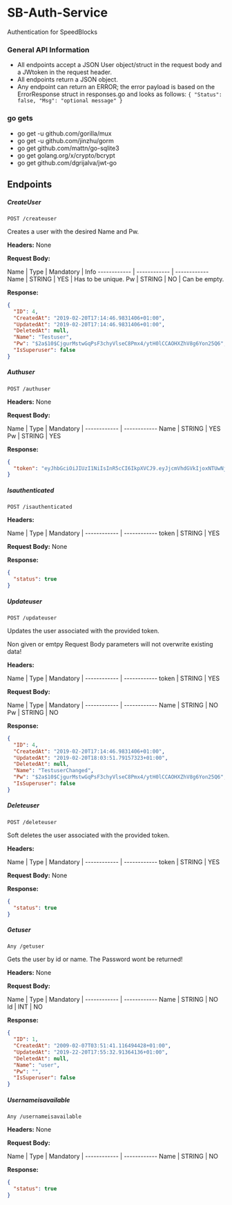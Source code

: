 # SB-Auth-Service
Authentication for SpeedBlocks

### General API Information
- All endpoints accept a JSON User object/struct in the request body and a JWtoken in the request header.
- All endpoints return a JSON object.
- Any endpoint can return an ERROR; the error payload is based on the ErrorResponse struct in responses.go and looks as follows:
`{
  "Status": false,
  "Msg": "optional message"
}`


### go gets
- go get -u github.com/gorilla/mux
- go get -u github.com/jinzhu/gorm
- go get github.com/mattn/go-sqlite3
- go get golang.org/x/crypto/bcrypt
- go get github.com/dgrijalva/jwt-go



## Endpoints

##### CreateUser
`POST /createuser`

Creates a user with the desired Name and Pw.

**Headers:** None

**Request Body:**

Name | Type | Mandatory | Info
------------ | ------------ | ------------
Name | STRING | YES | Has to be unique.
Pw | STRING | NO | Can be empty.


**Response:**
```json
{
  "ID": 4,
  "CreatedAt": "2019-02-20T17:14:46.9831406+01:00",
  "UpdatedAt": "2019-02-20T17:14:46.9831406+01:00",
  "DeletedAt": null,
  "Name": "Testuser",
  "Pw": "$2a$10$CjgurMstwGqPsF3chyVlseC8Pmx4/ytH0lCCAOHXZhV8g6Yon25Q6",
  "IsSuperuser": false
}
```

##### Authuser
`POST /authuser`

**Headers:** None

**Request Body:**

Name | Type | Mandatory |
------------ | ------------
Name | STRING | YES
Pw | STRING | YES

**Response:**
```json
{
  "token": "eyJhbGciOiJIUzI1NiIsInR5cCI6IkpXVCJ9.eyJjcmVhdGVkIjoxNTUwNjgxNzMyfQ.FysuE5BTAY-xW7c47CorKU0NCoSxjGOpzu43QA2JF64"
}
```

##### Isauthenticated
`POST /isauthenticated`

**Headers:**

Name | Type | Mandatory |
------------ | ------------
token | STRING | YES

**Request Body:** None


**Response:**
```json
{
  "status": true
}
```

##### Updateuser
`POST /updateuser`

Updates the user associated with the provided token.

Non given or emtpy Request Body parameters will not overwrite existing data!

**Headers:**

Name | Type | Mandatory |
------------ | ------------
token | STRING | YES

**Request Body:**

Name | Type | Mandatory |
------------ | ------------
Name | STRING | NO
Pw | STRING | NO

**Response:**
```json
{
  "ID": 4,
  "CreatedAt": "2019-02-20T17:14:46.9831406+01:00",
  "UpdatedAt": "2019-02-20T18:03:51.79157323+01:00",
  "DeletedAt": null,
  "Name": "TestuserChanged",
  "Pw": "$2a$10$CjgurMstwGqPsF3chyVlseC8Pmx4/ytH0lCCAOHXZhV8g6Yon25Q6",
  "IsSuperuser": false
}
```

##### Deleteuser
`POST /deleteuser`

Soft deletes the user associated with the provided token.

**Headers:**

Name | Type | Mandatory |
------------ | ------------
token | STRING | YES

**Request Body:** None

**Response:**
```json
{
  "status": true
}
```

##### Getuser
`Any /getuser`

Gets the user by id or name.
The Password wont be returned!

**Headers:** None

**Request Body:**

Name | Type | Mandatory |
------------ | ------------
Name | STRING | NO
Id | INT | NO


**Response:**
```json
{
  "ID": 1,
  "CreatedAt": "2009-02-07T03:51:41.116494428+01:00",
  "UpdatedAt": "2019-22-20T17:55:32.91364136+01:00",
  "DeletedAt": null,
  "Name": "user",
  "Pw": "",
  "IsSuperuser": false
}
```

##### Usernameisavailable
`Any /usernameisavailable`

**Headers:** None

**Request Body:**

Name | Type | Mandatory |
------------ | ------------
Name | STRING | NO

**Response:**
```json
{
  "status": true
}
```
